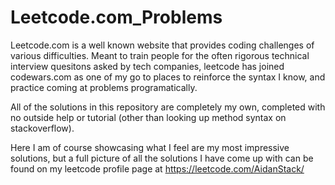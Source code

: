 # Leetcode.com_Problems
  Leetcode.com is a well known website that provides coding challenges of various difficulties. Meant to train people for the often rigorous technical interview quesitons asked by tech companies, leetcode has joined codewars.com as one of my go to places to reinforce the syntax I know, and practice coming at problems programatically. 

  All of the solutions in this repository are completely my own, completed with no outside help or tutorial (other than looking up method syntax on stackoverflow). 
  
  Here I am of course showcasing what I feel are my most impressive solutions, but a full picture of all the solutions I have come up with can be found on my leetcode profile page at https://leetcode.com/AidanStack/
